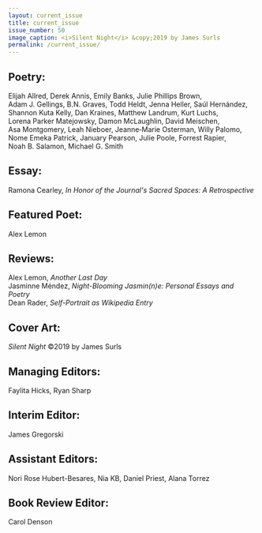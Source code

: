```yaml
---
layout: current_issue
title: current_issue
issue_number: 50
image_caption: <i>Silent Night</i> &copy;2019 by James Surls 
permalink: /current_issue/
---
```


## Poetry:
Elijah&nbsp;Allred, Derek&nbsp;Annis, Emily&nbsp;Banks, Julie&nbsp;Phillips&nbsp;Brown, Adam&nbsp;J.&nbsp;Gellings, B.N.&nbsp;Graves, Todd&nbsp;Heldt, Jenna&nbsp;Heller, Saúl&nbsp;Hernández, Shannon&nbsp;Kuta&nbsp;Kelly, Dan&nbsp;Kraines, Matthew&nbsp;Landrum, Kurt&nbsp;Luchs, Lorena&nbsp;Parker&nbsp;Matejowsky, Damon&nbsp;McLaughlin, David&nbsp;Meischen, Asa&nbsp;Montgomery, Leah&nbsp;Nieboer, Jeanne&#8209;Marie&nbsp;Osterman, Willy&nbsp;Palomo, Nome&nbsp;Emeka&nbsp;Patrick, January&nbsp;Pearson, Julie&nbsp;Poole, Forrest&nbsp;Rapier, Noah&nbsp;B.&nbsp;Salamon, Michael&nbsp;G. Smith&nbsp;  

## Essay:
Ramona Cearley, *In Honor of the Journal's Sacred Spaces: A Retrospective*  

## Featured Poet:
Alex Lemon  

## Reviews:
Alex Lemon,  *Another Last Day*  
Jasminne Méndez, *Night-Blooming Jasmin(n)e:
Personal Essays and Poetry*  
Dean Rader, *Self-Portrait as Wikipedia Entry*  

## Cover Art:
*Silent Night* &copy;2019 by James Surls  

## Managing Editors:
Faylita Hicks, Ryan Sharp    

## Interim Editor:  
James Gregorski  

## Assistant Editors:
Nori Rose Hubert-Besares, Nia KB, Daniel Priest, Alana Torrez    

## Book Review Editor:
Carol Denson  